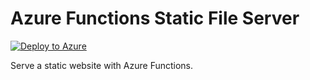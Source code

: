 # Azure Functions Static File Server

[![Deploy to Azure](http://azuredeploy.net/deploybutton.svg)](https://azuredeploy.net/)

Serve a static website with Azure Functions.



